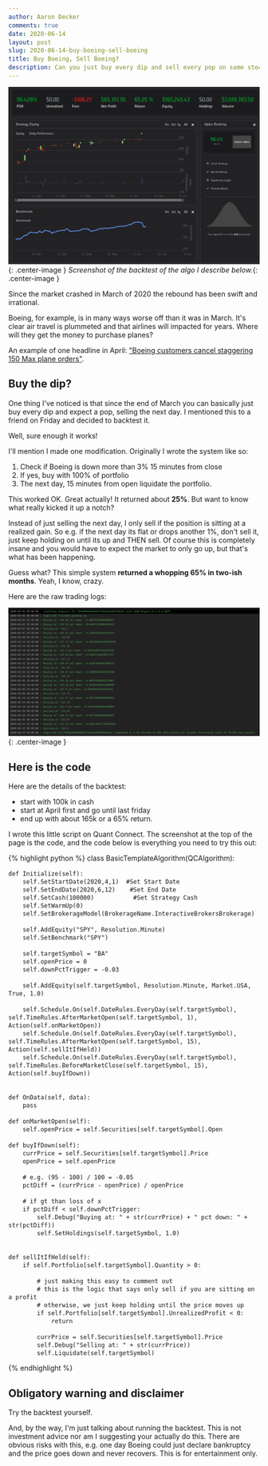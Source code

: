 ```yaml
---
author: Aaron Decker
comments: true
date: 2020-06-14
layout: post
slug: 2020-06-14-buy-boeing-sell-boeing
title: Buy Boeing, Sell Boeing?
description: Can you just buy every dip and sell every pop on some stocks?
---
```


![boeing backtest screenshot results](/images/blog/buy-boeing-sell-boeing.png){: .center-image }
_Screenshot of the backtest of the algo I describe below._{: .center-image }

Since the market crashed in March of 2020 the rebound has been swift and irrational.

Boeing, for example, is in many ways worse off than it was in March. It's clear air travel is plummeted and that airlines will impacted for years. Where will they get the money to purchase planes?

An example of one headline in April: ["Boeing customers cancel staggering 150 Max plane orders"](https://www.cnbc.com/2020/04/14/boeing-customers-cancel-staggering-number-of-737-max-orders.html).

## Buy the dip?

One thing I've noticed is that since the end of March you can basically just buy every dip and expect a pop, selling the next day. I mentioned this to a friend on Friday and decided to backtest it.

Well, sure enough it works!

I'll mention I made one modification. Originally I wrote the system like so:

1. Check if Boeing is down more than 3% 15 minutes from close
2. If yes, buy with 100% of portfolio
3. The next day, 15 minutes from open liquidate the portfolio.

This worked OK. Great actually! It returned about **25%**. But want to know what really kicked it up a notch?

Instead of just selling the next day, I only sell if the position is sitting at a realized gain. So e.g. if the next day its flat or drops another 1%, don't sell it, just keep holding on until its up and THEN sell. Of course this is completely insane and you would have to expect the market to only go up, but that's what has been happening.

Guess what? This simple system **returned a whopping 65% in two-ish months**. Yeah, I know, crazy.

Here are the raw trading logs:

![boeing trading logs](/images/blog/boeing-backtest-screenshot.png){: .center-image }

## Here is the code

Here are the details of the backtest:

- start with 100k in cash
- start at April first and go until last friday
- end up with about 165k or a 65% return.

I wrote this little script on Quant Connect. The screenshot at the top of the page is the code, and the code below is everything you need to try this out:

{% highlight python %}
class BasicTemplateAlgorithm(QCAlgorithm):

    def Initialize(self):
        self.SetStartDate(2020,4,1)  #Set Start Date
        self.SetEndDate(2020,6,12)    #Set End Date
        self.SetCash(100000)           #Set Strategy Cash
        self.SetWarmUp(0)
        self.SetBrokerageModel(BrokerageName.InteractiveBrokersBrokerage)

        self.AddEquity("SPY", Resolution.Minute)
        self.SetBenchmark("SPY")

        self.targetSymbol = "BA"
        self.openPrice = 0
        self.downPctTrigger = -0.03

        self.AddEquity(self.targetSymbol, Resolution.Minute, Market.USA, True, 1.0)

        self.Schedule.On(self.DateRules.EveryDay(self.targetSymbol), self.TimeRules.AfterMarketOpen(self.targetSymbol, 1), Action(self.onMarketOpen))
        self.Schedule.On(self.DateRules.EveryDay(self.targetSymbol), self.TimeRules.AfterMarketOpen(self.targetSymbol, 15), Action(self.sellItIfHeld))
        self.Schedule.On(self.DateRules.EveryDay(self.targetSymbol), self.TimeRules.BeforeMarketClose(self.targetSymbol, 15), Action(self.buyIfDown))


    def OnData(self, data):
        pass

    def onMarketOpen(self):
        self.openPrice = self.Securities[self.targetSymbol].Open

    def buyIfDown(self):
        currPrice = self.Securities[self.targetSymbol].Price
        openPrice = self.openPrice

        # e.g. (95 - 100) / 100 = -0.05
        pctDiff = (currPrice - openPrice) / openPrice

        # if gt than loss of x
        if pctDiff < self.downPctTrigger:
            self.Debug("Buying at: " + str(currPrice) + " pct down: " + str(pctDiff))
            self.SetHoldings(self.targetSymbol, 1.0)


    def sellItIfHeld(self):
        if self.Portfolio[self.targetSymbol].Quantity > 0:

            # just making this easy to comment out
            # this is the logic that says only sell if you are sitting on a profit
            # otherwise, we just keep holding until the price moves up
            if self.Portfolio[self.targetSymbol].UnrealizedProfit < 0:
                return

            currPrice = self.Securities[self.targetSymbol].Price
            self.Debug("Selling at: " + str(currPrice))
            self.Liquidate(self.targetSymbol)

{% endhighlight %}

## Obligatory warning and disclaimer

Try the backtest yourself.

And, by the way, I'm just talking about running the backtest. This is not investment advice nor am I suggesting your actually do this. There are obvious risks with this, e.g. one day Boeing could just declare bankruptcy and the price goes down and never recovers. This is for entertainment only.
